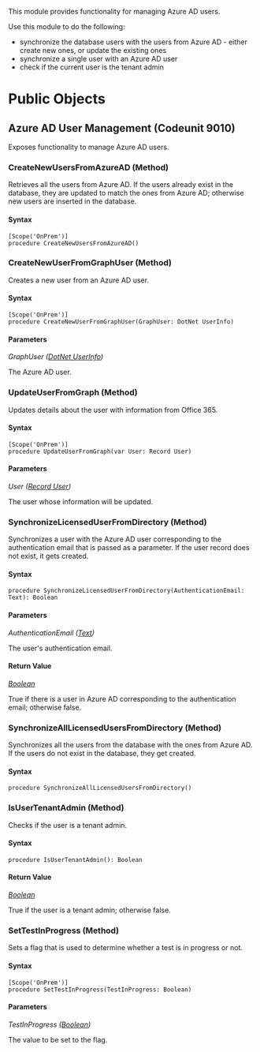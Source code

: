 This module provides functionality for managing Azure AD users.

Use this module to do the following:
- synchronize the database users with the users from Azure AD - either create new ones, or update the existing ones
- synchronize a single user with an Azure AD user
- check if the current user is the tenant admin

# Public Objects
## Azure AD User Management (Codeunit 9010)

 Exposes functionality to manage Azure AD users.
 

### CreateNewUsersFromAzureAD (Method) <a name="CreateNewUsersFromAzureAD"></a> 
    
 Retrieves all the users from Azure AD. If the users already exist in the database, 
 they are updated to match the ones from Azure AD; otherwise new users are inserted in the database.
 

#### Syntax
```
[Scope('OnPrem')]
procedure CreateNewUsersFromAzureAD()
```
### CreateNewUserFromGraphUser (Method) <a name="CreateNewUserFromGraphUser"></a> 
    
 Creates a new user from an Azure AD user.
 

#### Syntax
```
[Scope('OnPrem')]
procedure CreateNewUserFromGraphUser(GraphUser: DotNet UserInfo)
```
#### Parameters
*GraphUser ([DotNet UserInfo](https://docs.microsoft.com/en-us/dotnet/api/microsoft.identitymodel.clients.activedirectory.userinfo?view=azure-dotnet))* 

The Azure AD user.

### UpdateUserFromGraph (Method) <a name="UpdateUserFromGraph"></a> 

 Updates details about the user with information from Office 365.
 

#### Syntax
```
[Scope('OnPrem')]
procedure UpdateUserFromGraph(var User: Record User)
```
#### Parameters
*User ([Record User]())* 

The user whose information will be updated.

### SynchronizeLicensedUserFromDirectory (Method) <a name="SynchronizeLicensedUserFromDirectory"></a> 
    
 Synchronizes a user with the Azure AD user corresponding to the authentication 
 email that is passed as a parameter. If the user record does not exist, it gets created.
 

#### Syntax
```
procedure SynchronizeLicensedUserFromDirectory(AuthenticationEmail: Text): Boolean
```
#### Parameters
*AuthenticationEmail ([Text](https://docs.microsoft.com/en-us/dynamics365/business-central/dev-itpro/developer/methods-auto/text/text-data-type))* 

The user's authentication email.

#### Return Value
*[Boolean](https://docs.microsoft.com/en-us/dynamics365/business-central/dev-itpro/developer/methods-auto/boolean/boolean-data-type)*

True if there is a user in Azure AD corresponding to the authentication email; otherwise false.
### SynchronizeAllLicensedUsersFromDirectory (Method) <a name="SynchronizeAllLicensedUsersFromDirectory"></a> 
    
 Synchronizes all the users from the database with the ones from Azure AD. If 
 the users do not exist in the database, they get created.
 

#### Syntax
```
procedure SynchronizeAllLicensedUsersFromDirectory()
```
### IsUserTenantAdmin (Method) <a name="IsUserTenantAdmin"></a> 
    
 Checks if the user is a tenant admin.
 

#### Syntax
```
procedure IsUserTenantAdmin(): Boolean
```
#### Return Value
*[Boolean](https://docs.microsoft.com/en-us/dynamics365/business-central/dev-itpro/developer/methods-auto/boolean/boolean-data-type)*

True if the user is a tenant admin; otherwise false.
### SetTestInProgress (Method) <a name="SetTestInProgress"></a> 

 Sets a flag that is used to determine whether a test is in progress or not.
 

#### Syntax
```
[Scope('OnPrem')]
procedure SetTestInProgress(TestInProgress: Boolean)
```
#### Parameters
*TestInProgress ([Boolean](https://docs.microsoft.com/en-us/dynamics365/business-central/dev-itpro/developer/methods-auto/boolean/boolean-data-type))* 

The value to be set to the flag.

